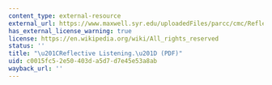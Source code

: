 ```yaml
---
content_type: external-resource
external_url: https://www.maxwell.syr.edu/uploadedFiles/parcc/cmc/Reflective%20Listening%20NK.pdf
has_external_license_warning: true
license: https://en.wikipedia.org/wiki/All_rights_reserved
status: ''
title: "\u201CReflective Listening.\u201D (PDF)"
uid: c0015fc5-2e50-403d-a5d7-d7e45e53a8ab
wayback_url: ''
---
```

